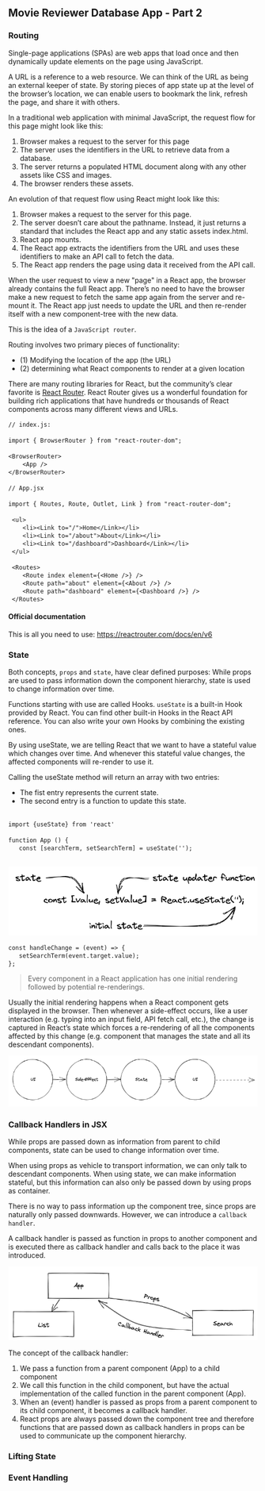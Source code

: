## Movie Reviewer Database App - Part 2

### Routing

Single-page applications (SPAs) are web apps that load once and then dynamically
update elements on the page using JavaScript. 

A URL is a reference to a web resource. We can think of the URL as being an
external keeper of state. By storing pieces of app state up at the level of the browser’s
location, we can enable users to bookmark the link, refresh the page, and share it
with others.

In a traditional web application with minimal JavaScript, the request flow for this
page might look like this:

 1. Browser makes a request to the server for this page
 2. The server uses the identifiers in the URL to retrieve data from a database.
 3. The server returns a populated HTML document along with any other assets
like CSS and images.
 4. The browser renders these assets.

 An evolution of that request flow using React might look like this:

 1. Browser makes a request to the server for this page.
 2. The server doesn’t care about the pathname. Instead, it just returns a standard that includes the React app and any static assets index.html.
 3. React app mounts.
 4. The React app extracts the identifiers from the URL and uses these identifiers
to make an API call to fetch the data.
 5. The React app renders the page using data it received from the API call.

 When the user request to view a new "page" in a React app, the browser already contains the full React app. There’s no need to have the browser make a new request to fetch the same app again from the server and re-mount it. The React app just needs to update the
 URL and then re-render itself with a new component-tree with the new data.

This is the idea of a ```JavaScript router```. 

Routing involves two primary pieces of functionality: 

- (1) Modifying the location of the app (the URL)
- (2) determining what React components to render at a given location

There are many routing libraries for React, but the community’s clear favorite is
<a href="https://reactrouter.com/">React Router</a>. React Router gives us a wonderful foundation for building rich applications that have hundreds or thousands of React components across many different views and URLs.

```JS
// index.js:

import { BrowserRouter } from "react-router-dom";

<BrowserRouter>
    <App />
</BrowserRouter>

// App.jsx

import { Routes, Route, Outlet, Link } from "react-router-dom";

 <ul>
    <li><Link to="/">Home</Link></li>
    <li><Link to="/about">About</Link></li>
    <li><Link to="/dashboard">Dashboard</Link></li>
 </ul>

 <Routes>
    <Route index element={<Home />} />
    <Route path="about" element={<About />} />
    <Route path="dashboard" element={<Dashboard />} />
 </Routes>
```

#### Official documentation

This is all you need to use: <a href="https://reactrouter.com/docs/en/v6">https://reactrouter.com/docs/en/v6</a>

### State

Both concepts, ```props``` and ```state```, have clear defined purposes: While props are used to pass information down the component hierarchy, state is used to change information over time. 

Functions starting with use are called Hooks. ```useState``` is a built-in Hook provided by React. You can find other built-in Hooks in the React API reference. You can also write your own Hooks by combining the existing ones.

By using useState, we are telling React that we want to have a stateful value which changes over
time. And whenever this stateful value changes, the affected components will re-render to use it. 

Calling the useState method will return an array with two entries: 

 - The fist entry represents the current state.
 - The second entry is a function to update this state.

```JS

import {useState} from 'react'

function App () {
   const [searchTerm, setSearchTerm] = useState('');
 
```

![useState](images/use-state.png)

```JS
const handleChange = (event) => {
   setSearchTerm(event.target.value);
};
```

> Every component in a React application has one initial rendering followed by potential re-renderings.

Usually the initial rendering happens when a React component gets displayed in the browser. Then
whenever a side-effect occurs, like a user interaction (e.g. typing into an input field, API fetch call, etc.), the change is captured in React’s state which forces a re-rendering of all the components affected by this change (e.g. component that manages the state and all its descendant components).

![State flow](images/state-flow.png)

### Callback Handlers in JSX

While props are passed down as information from parent to child components, state can be used
to change information over time. 

When using props as vehicle to transport information, we can only talk to descendant components. When using state, we can make information stateful, but this information can also only be passed down by using props as container.

There is no way to pass information up the component tree, since props are naturally only passed
downwards. However, we can introduce a ```callback handler```.

A callback handler is passed as function in props to another component and is executed there as callback handler and calls back to the place it was introduced.

![Callback Handler](images/callback-handler.png)

The concept of the callback handler: 

1. We pass a function from a parent component (App) to a child component
2. We call this function in the child component, but have the actual implementation of the called function in the parent component (App). 
3. When an (event) handler is passed as props from a parent component to its child component, it
becomes a callback handler. 
4. React props are always passed down the component tree and therefore functions that are passed down as callback handlers in props can be used to communicate up the component hierarchy.

### Lifting State



### Event Handling



